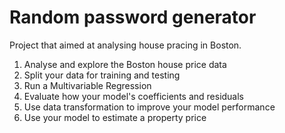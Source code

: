 # Random password generator
Project that aimed at analysing house pracing in Boston.

1. Analyse and explore the Boston house price data
2. Split your data for training and testing
3. Run a Multivariable Regression
4. Evaluate how your model's coefficients and residuals
5. Use data transformation to improve your model performance
6. Use your model to estimate a property price